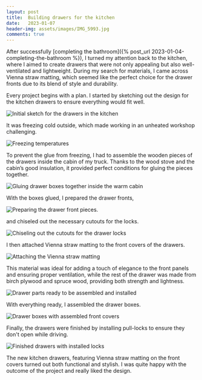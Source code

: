 ```yaml
---
layout: post
title:  Building drawers for the kitchen
date:   2023-01-07
header-img: assets/images/IMG_5993.jpg
comments: true
---
```


After successfully [completing the bathroom]({% post_url 2023-01-04-completing-the-bathroom %}), I turned my attention back to the kitchen, where I aimed to create drawers that were not only appealing but also well-ventilated and lightweight. During my search for materials, I came across Vienna straw matting, which seemed like the perfect choice for the drawer fronts due to its blend of style and durability.

Every project begins with a plan. I started by sketching out the design for the kitchen drawers to ensure everything would fit well.

![Initial sketch for the drawers in the kitchen](/assets/images/IMG_5982.jpg)

It was freezing cold outside, which made working in an unheated workshop challenging.

![Freezing temperatures](/assets/images/IMG_5796.jpg)

To prevent the glue from freezing, I had to assemble the wooden pieces of the drawers inside the cabin of my truck. Thanks to the wood stove and the cabin’s good insulation, it provided perfect conditions for gluing the pieces together.

![Gluing drawer boxes together inside the warm cabin](/assets/images/IMG_5976.jpg)

With the boxes glued, I prepared the drawer fronts,

![Preparing the drawer front pieces.](/assets/images/IMG_5979.jpg)

and chiseled out the necessary cutouts for the locks.

![Chiseling out the cutouts for the drawer locks](/assets/images/IMG_5981.jpg)

I then attached Vienna straw matting to the front covers of the drawers.

![Attaching the Vienna straw matting](/assets/images/IMG_5986.jpg)

This material was ideal for adding a touch of elegance to the front panels and ensuring proper ventilation, while the rest of the drawer was made from birch plywood and spruce wood, providing both strength and lightness.

![Drawer parts ready to be assembled and installed](/assets/images/IMG_5987.jpg)

With everything ready, I assembled the drawer boxes.

![Drawer boxes with assembled front covers](/assets/images/IMG_5990.jpg)

Finally, the drawers were finished by installing pull-locks to ensure they don't open while driving.

![Finished drawers with installed locks](/assets/images/IMG_5993.jpg)

The new kitchen drawers, featuring Vienna straw matting on the front covers turned out both functional and stylish. I was quite happy with the outcome of the project and really liked the design.